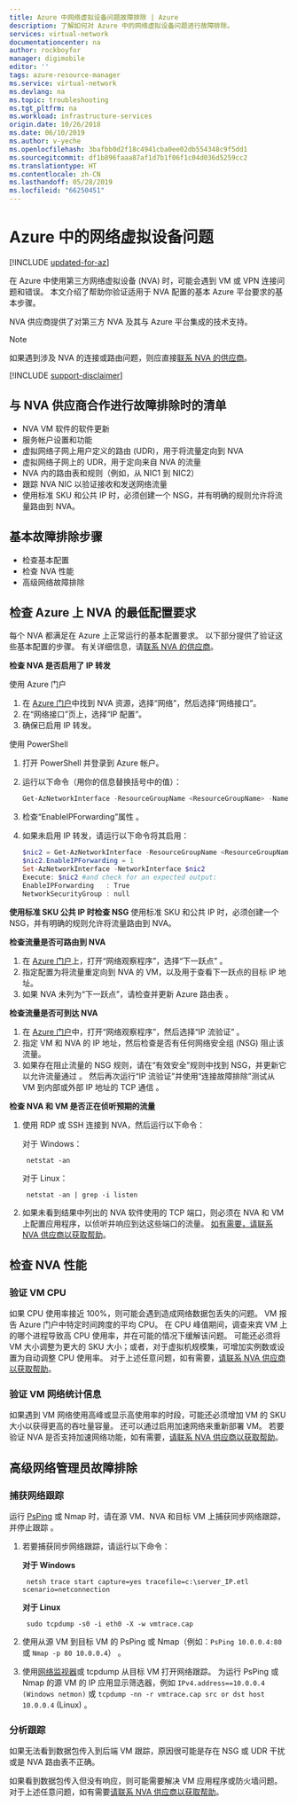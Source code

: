 ```yaml
---
title: Azure 中网络虚拟设备问题故障排除 | Azure
description: 了解如何对 Azure 中的网络虚拟设备问题进行故障排除。
services: virtual-network
documentationcenter: na
author: rockboyfor
manager: digimobile
editor: ''
tags: azure-resource-manager
ms.service: virtual-network
ms.devlang: na
ms.topic: troubleshooting
ms.tgt_pltfrm: na
ms.workload: infrastructure-services
origin.date: 10/26/2018
ms.date: 06/10/2019
ms.author: v-yeche
ms.openlocfilehash: 3bafbb0d2f18c4941cba0ee02db554348c9f5dd1
ms.sourcegitcommit: df1b896faaa87af1d7b1f06f1c04d036d5259cc2
ms.translationtype: HT
ms.contentlocale: zh-CN
ms.lasthandoff: 05/28/2019
ms.locfileid: "66250451"
---
```

# <a name="network-virtual-appliance-issues-in-azure"></a>Azure 中的网络虚拟设备问题

[!INCLUDE [updated-for-az](../../includes/updated-for-az.md)]

在 Azure 中使用第三方网络虚拟设备 (NVA) 时，可能会遇到 VM 或 VPN 连接问题和错误。 本文介绍了帮助你验证适用于 NVA 配置的基本 Azure 平台要求的基本步骤。

NVA 供应商提供了对第三方 NVA 及其与 Azure 平台集成的技术支持。

> [!NOTE]
> 如果遇到涉及 NVA 的连接或路由问题，则应直接[联系 NVA 的供应商](https://support.microsoft.com/help/2984655/support-for-azure-market-place-for-virtual-machines)。

[!INCLUDE [support-disclaimer](../../includes/support-disclaimer.md)]

## <a name="checklist-for-troubleshooting-with-nva-vendor"></a>与 NVA 供应商合作进行故障排除时的清单

- NVA VM 软件的软件更新
- 服务帐户设置和功能
- 虚拟网络子网上用户定义的路由 (UDR)，用于将流量定向到 NVA
- 虚拟网络子网上的 UDR，用于定向来自 NVA 的流量
- NVA 内的路由表和规则（例如，从 NIC1 到 NIC2）
- 跟踪 NVA NIC 以验证接收和发送网络流量
- 使用标准 SKU 和公共 IP 时，必须创建一个 NSG，并有明确的规则允许将流量路由到 NVA。

## <a name="basic-troubleshooting-steps"></a>基本故障排除步骤

- 检查基本配置
- 检查 NVA 性能
- 高级网络故障排除

## <a name="check-the-minimum-configuration-requirements-for-nvas-on-azure"></a>检查 Azure 上 NVA 的最低配置要求

每个 NVA 都满足在 Azure 上正常运行的基本配置要求。 以下部分提供了验证这些基本配置的步骤。 有关详细信息，请[联系 NVA 的供应商](https://support.microsoft.com/help/2984655/support-for-azure-market-place-for-virtual-machines)。

**检查 NVA 是否启用了 IP 转发**

使用 Azure 门户

1. 在 [Azure 门户](https://portal.azure.cn)中找到 NVA 资源，选择“网络”，然后选择“网络接口”。
2. 在“网络接口”页上，选择“IP 配置”。
3. 确保已启用 IP 转发。

使用 PowerShell

1. 打开 PowerShell 并登录到 Azure 帐户。
2. 运行以下命令（用你的信息替换括号中的值）：

    ```powershell
    Get-AzNetworkInterface -ResourceGroupName <ResourceGroupName> -Name <NicName>
    ```

3. 检查“EnableIPForwarding”属性  。
4. 如果未启用 IP 转发，请运行以下命令将其启用：

    ```powershell
    $nic2 = Get-AzNetworkInterface -ResourceGroupName <ResourceGroupName> -Name <NicName>
    $nic2.EnableIPForwarding = 1
    Set-AzNetworkInterface -NetworkInterface $nic2
    Execute: $nic2 #and check for an expected output:
    EnableIPForwarding   : True
    NetworkSecurityGroup : null
    ```

**使用标准 SKU 公共 IP 时检查 NSG** 使用标准 SKU 和公共 IP 时，必须创建一个 NSG，并有明确的规则允许将流量路由到 NVA。

**检查流量是否可路由到 NVA**

1. 在 [Azure 门户](https://portal.azure.cn)上，打开“网络观察程序”，选择“下一跃点”   。
2. 指定配置为将流量重定向到 NVA 的 VM，以及用于查看下一跃点的目标 IP 地址。 
3. 如果 NVA 未列为“下一跃点”，请检查并更新 Azure 路由表  。

**检查流量是否可到达 NVA**

1. 在 [Azure 门户](https://portal.azure.cn)中，打开“网络观察程序”，然后选择“IP 流验证”   。 
2. 指定 VM 和 NVA 的 IP 地址，然后检查是否有任何网络安全组 (NSG) 阻止该流量。
3. 如果存在阻止流量的 NSG 规则，请在“有效安全”规则中找到 NSG，并更新它以允许流量通过  。 然后再次运行“IP 流验证”并使用“连接故障排除”测试从 VM 到内部或外部 IP 地址的 TCP 通信   。

**检查 NVA 和 VM 是否正在侦听预期的流量**

1. 使用 RDP 或 SSH 连接到 NVA，然后运行以下命令：

    对于 Windows：

        netstat -an

    对于 Linux：

        netstat -an | grep -i listen
2. 如果未看到结果中列出的 NVA 软件使用的 TCP 端口，则必须在 NVA 和 VM 上配置应用程序，以侦听并响应到达这些端口的流量。 [如有需要，请联系 NVA 供应商以获取帮助](https://support.microsoft.com/help/2984655/support-for-azure-market-place-for-virtual-machines)。

## <a name="check-nva-performance"></a>检查 NVA 性能

### <a name="validate-vm-cpu"></a>验证 VM CPU

如果 CPU 使用率接近 100%，则可能会遇到造成网络数据包丢失的问题。 VM 报告 Azure 门户中特定时间跨度的平均 CPU。 在 CPU 峰值期间，调查来宾 VM 上的哪个进程导致高 CPU 使用率，并在可能的情况下缓解该问题。 可能还必须将 VM 大小调整为更大的 SKU 大小；或者，对于虚拟机规模集，可增加实例数或设置为自动调整 CPU 使用率。 对于上述任意问题，如有需要，[请联系 NVA 供应商以获取帮助](https://support.microsoft.com/help/2984655/support-for-azure-market-place-for-virtual-machines)。

### <a name="validate-vm-network-statistics"></a>验证 VM 网络统计信息

如果遇到 VM 网络使用高峰或显示高使用率的时段，可能还必须增加 VM 的 SKU 大小以获得更高的吞吐量容量。 还可以通过启用加速网络来重新部署 VM。 若要验证 NVA 是否支持加速网络功能，如有需要，[请联系 NVA 供应商以获取帮助](https://support.microsoft.com/help/2984655/support-for-azure-market-place-for-virtual-machines)。

## <a name="advanced-network-administrator-troubleshooting"></a>高级网络管理员故障排除

### <a name="capture-network-trace"></a>捕获网络跟踪
运行 [PsPing](https://docs.microsoft.com/zh-cn/sysinternals/downloads/psping) 或 Nmap 时，请在源 VM、NVA 和目标 VM 上捕获同步网络跟踪，并停止跟踪   。

1. 若要捕获同步网络跟踪，请运行以下命令：

    **对于 Windows**

        netsh trace start capture=yes tracefile=c:\server_IP.etl scenario=netconnection

    **对于 Linux**

        sudo tcpdump -s0 -i eth0 -X -w vmtrace.cap

2. 使用从源 VM 到目标 VM 的 PsPing 或 Nmap（例如：`PsPing 10.0.0.4:80` 或 `Nmap -p 80 10.0.0.4`）   。
3. 使用[网络监视器](https://www.microsoft.com/download/details.aspx?id=4865)或 tcpdump 从目标 VM 打开网络跟踪。 为运行 PsPing 或 Nmap 的源 VM 的 IP 应用显示筛选器，例如 `IPv4.address==10.0.0.4 (Windows netmon)` 或 `tcpdump -nn -r vmtrace.cap src or dst host 10.0.0.4` (Linux)   。

### <a name="analyze-traces"></a>分析跟踪

如果无法看到数据包传入到后端 VM 跟踪，原因很可能是存在 NSG 或 UDR 干扰或是 NVA 路由表不正确。

如果看到数据包传入但没有响应，则可能需要解决 VM 应用程序或防火墙问题。 对于上述任意问题，如有需要[请联系 NVA 供应商以获取帮助](https://support.microsoft.com/help/2984655/support-for-azure-market-place-for-virtual-machines)。

<!-- Update_Description: update meta properties, wording update  -->
